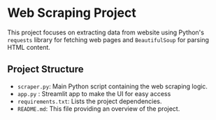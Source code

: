 # Web Scraping Project

This project focuses on extracting data from website using Python's `requests` library for fetching web pages and `BeautifulSoup` for parsing HTML content. 

## Project Structure

* `scraper.py`:  Main Python script containing the web scraping logic.
* `app.py` : Streamlit app to make the UI for easy access
* `requirements.txt`:  Lists the project dependencies.
* `README.md`:  This file providing an overview of the project.
